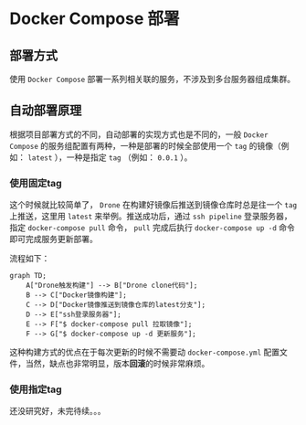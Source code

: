 # Docker Compose 部署

## 部署方式

使用 `Docker Compose` 部署一系列相关联的服务，不涉及到多台服务器组成集群。

## 自动部署原理

根据项目部署方式的不同，自动部署的实现方式也是不同的，一般 `Docker Compose` 的服务组配置有两种，一种是部署的时候全部使用一个 `tag` 的镜像（例如： `latest` ），一种是指定 `tag` （例如： `0.0.1` ）。

### 使用固定tag

这个时候就比较简单了， `Drone` 在构建好镜像后推送到镜像仓库时总是往一个 `tag` 上推送，这里用 `latest` 来举例。推送成功后，通过 `ssh pipeline` 登录服务器，指定 `docker-compose pull` 命令， `pull` 完成后执行 `docker-compose up -d` 命令即可完成服务更新部署。

流程如下：

```mermaid
graph TD;
    A["Drone触发构建"] --> B["Drone clone代码"];
    B --> C["Docker镜像构建"];
    C --> D["Docker镜像推送到镜像仓库的latest分支"];
    D --> E["ssh登录服务器"];
    E --> F["$ docker-compose pull 拉取镜像"];
    F --> G["$ docker-compose up -d 更新服务"];
```

这种构建方式的优点在于每次更新的时候不需要动 `docker-compose.yml` 配置文件，当然，缺点也非常明显，版本**回滚**的时候非常麻烦。

### 使用指定tag

还没研究好，未完待续。。。
